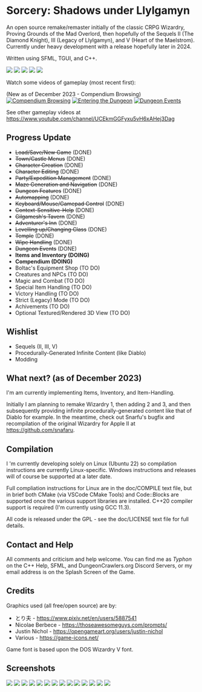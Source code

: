 # Sorcery: Shadows under Llylgamyn

An open source remake/remaster initially of the classic CRPG Wizardry, Proving Grounds of the Mad Overlord, then hopefully of the Sequels II (The Diamond Knight), III (Legacy of Llylgamyn), and V (Heart of the Maelstrom). Currently under heavy development with a release hopefully later in 2024.

Written using SFML, TGUI, and C++.

![](/promo/screen1.png)
![](/promo/screen7.png)
![](/promo/screen19.png)
![](/promo/screen18.png)
![](/promo/screen15.png)

Watch some videos of gameplay (most recent first):

(New as of December 2023 - Compendium Browsing)[![Compendium Browsing](https://img.youtube.com/vi/TSj7Rw3l3Iw/maxresdefault.jpg)](https://youtu.be/TSj7Rw3l3Iw)
[![Entering the Dungeon](https://img.youtube.com/vi/AQ9LhK0ta8A/maxresdefault.jpg)](https://youtu.be/AQ9LhK0ta8A)
[![Dungeon Events](https://img.youtube.com/vi/RG25iYrPBlg/maxresdefault.jpg)](https://youtu.be/RG25iYrPBlg)

See other gameplay videos at <https://www.youtube.com/channel/UCEkmGGFyxu5vH6xAHej3Dag>

## Progress Update

* ~~Load/Save/New Game~~ (DONE)
* ~~Town/Castle Menus~~ (DONE)
* ~~Character Creation~~ (DONE)
* ~~Character Editing~~ (DONE)
* ~~Party/Expedition Management~~ (DONE)
* ~~Maze Generation and Navigation~~ (DONE)
* ~~Dungeon Features~~ (DONE)
* ~~Automapping~~ (DONE)
* ~~Keyboard/Mouse/Gamepad Control~~ (DONE)
* ~~Context-Sensitive-Help~~ (DONE)
* ~~Gilgamesh's Tavern~~ (DONE)
* ~~Adventurer's Inn~~ (DONE)
* ~~Levelling up/Changing Class~~ (DONE)
* ~~Temple~~ (DONE)
* ~~Wipe Handling~~ (DONE)
* ~~Dungeon Events~~ (DONE)
* **Items and Inventory (DOING)**
* **Compendium (DOING)**
* Boltac's Equipment Shop (TO DO)
* Creatures and NPCs (TO DO)
* Magic and Combat (TO DO)
* Special Item Handling (TO DO)
* Victory Handling (TO DO)
* Strict (Legacy) Mode (TO DO)
* Achivements (TO DO)
* Optional Textured/Rendered 3D View (TO DO)

## Wishlist

* Sequels (II, III, V)
* Procedurally-Generated Infinite Content (like Diablo)
* Modding

## What next? (as of December 2023)

I'm am currently implementing Items, Inventory, and Item-Handling.

Initially I am planning to remake Wizardry 1, then adding 2 and 3, and then subsequently providing infinite procedurally-generated content like that of Diablo for example. In the meantime, check out Snarfu's bugfix and recompilation of the original Wizardry for Apple II at <https://github.com/snafaru>.

## Compilation

I 'm currently developing solely on Linux (Ubuntu 22) so compilation instructions are currently Linux-specific. Windows instructions and releases will of course be supported at a later date.

Full compliation instructions for Linux are in the doc/COMPILE text file, but in brief both CMake (via VSCode CMake Tools) and Code::Blocks are supported once the various support libraries are installed. C++20 compiler support is required (I'm currently using GCC 11.3).

All code is released under the GPL - see the doc/LICENSE text file for full details.

## Contact and Help

All comments and criticism and help welcome. You can find me as *Typhon* on the C++ Help, SFML, and DungeonCrawlers.org Discord Servers, or my email address is on the Splash Screen of the Game.

## Credits

Graphics used (all free/open source) are by:

* とり夫 - <https://www.pixiv.net/en/users/5887541>
* Nicolae Berbece - <https://thoseawesomeguys.com/prompts/>
* Justin Nichol - <https://opengameart.org/users/justin-nichol>
* Various - <https://game-icons.net/>

Game font is based upon the DOS Wizardry V font.

## Screenshots

![](/promo/screen16.png)
![](/promo/screen17.png)
![](/promo/screen5.png)
![](/promo/screen14.png)
![](/promo/screen8.png)
![](/promo/screen13.png)
![](/promo/screen12.png)
![](/promo/screen11.png)
![](/promo/screen9.png)
![](/promo/screen10.png)
![](/promo/screen6.png)
![](/promo/screen2.png)
![](/promo/screen3.png)
![](/promo/screen4.png)
